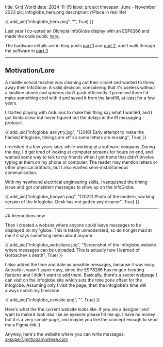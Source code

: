 title: Grid World
date: 2024-11-05
label: project
timespan: June - November 2023
pic: infoglobe_hero.png
description: r/Place in real life!

{{ add_pic("infoglobe_hero.png", "", True) }} 

Last year I co-opted an Olympia InfoGlobe display with an ESP8266 and made the code public [here](https://gist.github.com/kongmunist/a8bdadbacda4bcb129cd183f2f0fffc5). 

The hardware details are in blog posts [part 1](https://andykong.org/blog/infoglobetutorial1/) and [part 2](https://andykong.org/blog/infoglobetutorial2/), and I walk through the software in [part 3](https://andykong.org/blog/infoglobetutorial3/)

<hr>

## Motivation/Lore
A middle school teacher was cleaning out their closet and wanted to throw away their InfoGlobe. A valid decision, considering that it's useless without a landline phone and spheres don't pack efficiently. I promised them I'd make something cool with it and saved it from the landfill, at least for a few years. 

I started playing with Arduinos to make this thing say what I wanted, and I got kinda close but never figured out the delays in the IR messaging protocol.

{{ add_pic("infoglobe_earlytry.jpg", "(2018) Early attempt to make the hacked Infoglobe, timings are off so some letters are missing", True) }} 

I revisited it a few years later, while working at a software company. During the day, I'd get tired of looking at computer screens for hours on end, and wanted some way to talk to my friends when I got home that didn't involve typing at them on my phone or computer. The reader may mention letters or other physical artifacts, but I also wanted semi-instantaneous communication. 

With my newfound electrical engineering skills, I vanquished the timing issue and got consistent messages to show up on the InfoGlobe. 

{{ add_pic("infoglobe_booyah.png", "(2022) Photo of the modern, working version of the Infoglobe. Desk has not gotten any cleaner", True) }} 

<hr>
## Interactions now

Then I created a website where anyone could leave messages to be displayed on my 'globe. This is totally unmoderated, so do not get mad at me if it says something mean about anyone.

{{ add_pic("infoglobe_websiteex.jpg", "Screenshot of the Infoglobe website where messages can be uploaded. This is actually how I learned of Gorbachev's death", True) }} 

I also added the time and date as possible messages, because it was easy. Actually it wasn't super easy, since the ESP8266 has no geo-locating features and I didn't want to add them. Basically, there's a secret webpage I can visit on the infoglobe site which sets the time zone offset for the infoglobe. Assuming only I visit the page, then the infoglobe's time will always match my timezone.

{{ add_pic("infoglobe_newsite.png", "", True) }} 

Here's what the the current website looks like. If you are a designer and want to make it look less like an eyesore please hit me up. I have no money but it is a very simple page, and maybe you like the concept enough to send me a Figma link :)

Anyway, here's the website where you can write messages: [aksuper7.pythonanywhere.com](aksuper7.pythonanywhere.com)












